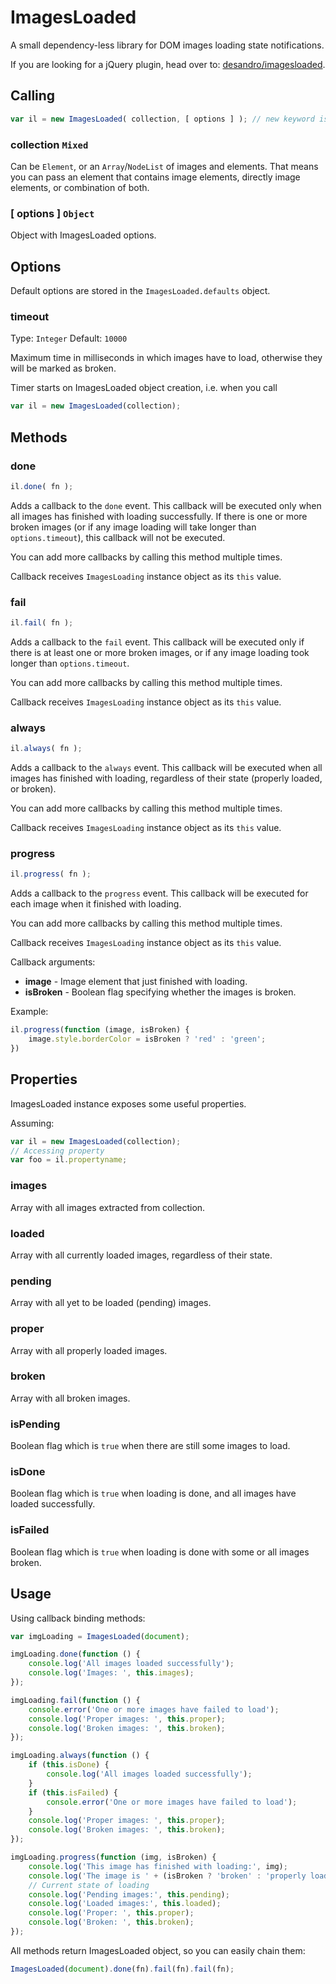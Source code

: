 # ImagesLoaded

A small dependency-less library for DOM images loading state notifications.

If you are looking for a jQuery plugin, head over to: [desandro/imagesloaded](https://github.com/desandro/imagesloaded).

## Calling

```js
var il = new ImagesLoaded( collection, [ options ] ); // new keyword is optional
```

### collection `Mixed`

Can be `Element`, or an `Array`/`NodeList` of images and elements. That means you can pass an element that contains
image elements, directly image elements, or combination of both.

### [ options ] `Object`

Object with ImagesLoaded options.

## Options

Default options are stored in the `ImagesLoaded.defaults` object.

### timeout

Type: `Integer`
Default: `10000`

Maximum time in milliseconds in which images have to load, otherwise they will be marked as broken.

Timer starts on ImagesLoaded object creation, i.e. when you call

```js
var il = new ImagesLoaded(collection);
```

## Methods

### done

```js
il.done( fn );
```

Adds a callback to the `done` event. This callback will be executed only when all images has finished with loading
successfully. If there is one or more broken images (or if any image loading will take longer than `options.timeout`),
this callback will not be executed.

You can add more callbacks by calling this method multiple times.

Callback receives `ImagesLoading` instance object as its `this` value.

### fail

```js
il.fail( fn );
```

Adds a callback to the `fail` event. This callback will be executed only if there is at least one or more broken images,
or if any image loading took longer than `options.timeout`.

You can add more callbacks by calling this method multiple times.

Callback receives `ImagesLoading` instance object as its `this` value.

### always

```js
il.always( fn );
```

Adds a callback to the `always` event. This callback will be executed when all images has finished with loading,
regardless of their state (properly loaded, or broken).

You can add more callbacks by calling this method multiple times.

Callback receives `ImagesLoading` instance object as its `this` value.

### progress

```js
il.progress( fn );
```

Adds a callback to the `progress` event. This callback will be executed for each image when it finished with loading.

You can add more callbacks by calling this method multiple times.

Callback receives `ImagesLoading` instance object as its `this` value.

Callback arguments:

- **image** - Image element that just finished with loading.
- **isBroken** - Boolean flag specifying whether the images is broken.

Example:

```js
il.progress(function (image, isBroken) {
	image.style.borderColor = isBroken ? 'red' : 'green';
})
```

## Properties

ImagesLoaded instance exposes some useful properties.

Assuming:

```js
var il = new ImagesLoaded(collection);
// Accessing property
var foo = il.propertyname;
```

### images

Array with all images extracted from collection.

### loaded

Array with all currently loaded images, regardless of their state.

### pending

Array with all yet to be loaded (pending) images.

### proper

Array with all properly loaded images.

### broken

Array with all broken images.

### isPending

Boolean flag which is `true` when there are still some images to load.

### isDone

Boolean flag which is `true` when loading is done, and all images have loaded successfully.

### isFailed

Boolean flag which is `true` when loading is done with some or all images broken.

## Usage

Using callback binding methods:

```js
var imgLoading = ImagesLoaded(document);

imgLoading.done(function () {
	console.log('All images loaded successfully');
	console.log('Images: ', this.images);
});

imgLoading.fail(function () {
	console.error('One or more images have failed to load');
	console.log('Proper images: ', this.proper);
	console.log('Broken images: ', this.broken);
});

imgLoading.always(function () {
	if (this.isDone) {
		console.log('All images loaded successfully');
	}
	if (this.isFailed) {
		console.error('One or more images have failed to load');
	}
	console.log('Proper images: ', this.proper);
	console.log('Broken images: ', this.broken);
});

imgLoading.progress(function (img, isBroken) {
	console.log('This image has finished with loading:', img);
	console.log('The image is ' + (isBroken ? 'broken' : 'properly loaded'));
	// Current state of loading
	console.log('Pending images:', this.pending);
	console.log('Loaded images:', this.loaded);
	console.log('Proper: ', this.proper);
	console.log('Broken: ', this.broken);
});
```

All methods return ImagesLoaded object, so you can easily chain them:

```js
ImagesLoaded(document).done(fn).fail(fn).fail(fn);
```